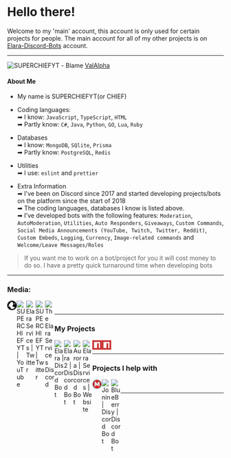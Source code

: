 # Hello there! 

Welcome to my 'main' account, this account is only used for certain projects for people. The main account for all of my other projects is on [Elara-Discord-Bots](https://github.com/Elara-Discord-Bots) account. 

---

<p align="left"> <img src="https://komarev.com/ghpvc/?username=SUPERCHIEFYT&label=Profile%20views&color=0e75b6&style=flat" alt="SUPERCHIEFYT" /> - Blame <a href="https://github.com/ValAlpha">ValAlpha</a> </p>

#### About Me
- My name is SUPERCHIEFYT(or CHIEF) 
- Coding languages:<br>
➡ I know: `JavaScript`, `TypeScript`, `HTML`<br>
➡ Partly know: `C#`, `Java`, `Python`, `GO`, `Lua`, `Ruby`

- Databases<br>
➡ I know: `MongoDB`, `SQlite`, `Prisma`<br>
➡ Partly know: `PostgreSQL`, `Redis` 

- Utilities<br>
➡ I use: `eslint` and `prettier`

- Extra Information<br>
➡ I've been on Discord since 2017 and started developing projects/bots on the platform since the start of 2018<br>
➡ The coding languages, databases I know is listed above. <br>
➡ I've developed bots with the following features: `Moderation`, `AutoModeration`, `Utilities`, `Auto Responders`, `Giveaways`, `Custom Commands`, `Social Media Announcements (YouTube, Twitch, Twitter, Reddit)`, `Custom Embeds`, `Logging`, `Currency`, `Image-related commands` and `Welcome/Leave Messages/Roles`<br>
> If you want me to work on a bot/project for you it will cost money to do so. I have a pretty quick turnaround time when developing bots

---

### Media:

[<img align="left" title="superchiefyt.xyz" width="22px" src="https://raw.githubusercontent.com/iconic/open-iconic/master/svg/globe.svg" />][website]
[<img align="left" title="SUPERCHIEFYT | YouTube" width="22px" src="https://cdn.superchiefyt.xyz/api/bot/youtube.png" />][YouTube]
[<img align="left" title="Elara Services | Twitter" width="22px" src="https://cdn.superchiefyt.xyz/api/bot/twitter.png" />][twitterElara]
[<img align="left" title="SUPERCHIEFYT | Twitter" width="22px" src="https://cdn.superchiefyt.xyz/api/bot/twitter.png" />][twitterSuper]
[<img align="left" title="The Elara Services Discord" width="22px" src="https://cdn.superchiefyt.xyz/api/bot/discord.gif"/>][Discord]

<br />

---

### My Projects 
[<img align="left" width="22px" title="Elara | Discord Bot" src="https://cdn.superchiefyt.xyz/d/icons/Elara.png"/>][website]
[<img align="left" width="22px" title="Elara 2 | Discord Bot" src="https://cdn.superchiefyt.xyz/d/icons/Elara_Beta.png"/>][website]
[<img align="left" width="22px" title="Aurora | Discord Bot" src="https://cdn.discordapp.com/avatars/946514911113142342/b312a2e58daed9736f8f192cb5ecf24b.png">][pro:aurora]
[<img align="left" width="22px" title="Elara Services | Website" src="https://cdn.superchiefyt.xyz/d/icons/Elara.png"/>][services]
[<img align="left" width="22px" title="Elara Services | NPM" src="https://raw.githubusercontent.com/github/explore/6c6508f34230f0ac0d49e847a326429eefbfc030/topics/npm/npm.png"/>][npm:services]
[<img align="left" width="22px" title="Discord Hook | NPM" src="https://raw.githubusercontent.com/github/explore/6c6508f34230f0ac0d49e847a326429eefbfc030/topics/npm/npm.png"/>][npm:hook]

<br />

---

### Projects I help with 
[<img align="left" width="22px" title="MarksBot | Discord Bot" src="https://github.com/Elara-Discord-Bots/Bot-Images/blob/master/bot/MarksBot.png?raw=true"/>][pro:mb]
[<img align="left" width="22px" title="Jonin | Discord Bot" src="https://cdn.discordapp.com/avatars/662517805983334416/c897529c342666e5269a764adba588c2.png"/>][pro:jonin]
[<img align="left" width="22px" title="BlueBerry | Discord Bot" src="https://cdn.discordapp.com/avatars/712351071858720769/ceb8bdc58c72d32e165c54a323236bb9.png"/>][pro:blueberry]

<br />

---

[npm:services]: https://npmjs.com/package/elara-services
[npm:hook]: https://npmjs.com/package/discord-hook

[website]: https://superchiefyt.xyz
[twitterElara]: https://twitter.com/ElaraBot
[twitterSuper]: https://twitter.com/SUPERCHIEFYT
[YouTube]: https://youtube.com/c/SUPERCHIEFYT
[Discord]: https://superchiefyt.xyz/support
[services]: https://my.elara.services
[pro:mb]: https://marksbot.mwserver.site
[pro:jonin]: https://top.gg/bot/662517805983334416
[pro:blueberry]: https://top.gg/bot/712351071858720769
[pro:aurora]: https://top.gg/bot/946514911113142342
